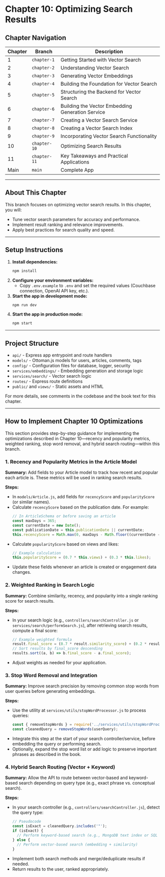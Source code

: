 # Chapter 10: Optimizing Search Results

## Chapter Navigation

| Chapter | Branch | Description |
|---------|--------|-------------|
| 1 | `chapter-1` | Getting Started with Vector Search |
| 2 | `chapter-2` | Understanding Vector Search |
| 3 | `chapter-3` | Generating Vector Embeddings |
| 4 | `chapter-4` | Building the Foundation for Vector Search |
| 5 | `chapter-5` | Structuring the Backend for Vector Search |
| 6 | `chapter-6` | Building the Vector Embedding Generation Service |
| 7 | `chapter-7` | Creating a Vector Search Service |
| 8 | `chapter-8` | Creating a Vector Search Index |
| 9 | `chapter-9` | Incorporating Vector Search Functionality |
| 10 | `chapter-10` | Optimizing Search Results |
| 11 | `chapter-11` | Key Takeaways and Practical Applications |
| Main | `main` | Complete App |

---

## About This Chapter

This branch focuses on optimizing vector search results. In this chapter, you will:
- Tune vector search parameters for accuracy and performance.
- Implement result ranking and relevance improvements.
- Apply best practices for search quality and speed.

---

## Setup Instructions

1. **Install dependencies:**
   ```sh
   npm install
   ```
2. **Configure your environment variables:**
   - Copy `.env.example` to `.env` and set the required values (Couchbase connection, OpenAI API key, etc.).
3. **Start the app in development mode:**
   ```sh
   npm run dev
   ```
4. **Start the app in production mode:**
   ```sh
   npm start
   ```

---

## Project Structure
- `api/` - Express app entrypoint and route handlers
- `models/` - Ottoman.js models for users, articles, comments, tags
- `config/` - Configuration files for database, logger, security
- `services/embeddings/` - Embedding generation and storage logic
- `services/search/` - Vector search logic
- `routes/` - Express route definitions
- `public/` and `views/` - Static assets and HTML

For more details, see comments in the codebase and the book text for this chapter.

---

## How to Implement Chapter 10 Optimizations

This section provides step-by-step guidance for implementing the optimizations described in Chapter 10—recency and popularity metrics, weighted ranking, stop word removal, and hybrid search routing—within this branch.

### 1. Recency and Popularity Metrics in the Article Model

**Summary:**
Add fields to your Article model to track how recent and popular each article is. These metrics will be used in ranking search results.

**Steps:**
- In `models/Article.js`, add fields for `recencyScore` and `popularityScore` (or similar names).
- Calculate `recencyScore` based on the publication date. For example:
  ```js
  // In ArticleSchema or before saving an article
  const maxDays = 365;
  const currentDate = new Date();
  const publicationDate = this.publicationDate || currentDate;
  this.recencyScore = Math.max(0, maxDays - Math.floor((currentDate - publicationDate) / (1000 * 60 * 60 * 24)));
  ```
- Calculate `popularityScore` based on views and likes:
  ```js
  // Example calculation
  this.popularityScore = (0.7 * this.views) + (0.3 * this.likes);
  ```
- Update these fields whenever an article is created or engagement data changes.

### 2. Weighted Ranking in Search Logic

**Summary:**
Combine similarity, recency, and popularity into a single ranking score for search results.

**Steps:**
- In your search logic (e.g., `controllers/searchController.js` or `services/search/performSearch.js`), after retrieving search results, compute a final score:
  ```js
  // Example weighted formula
  result.final_score = (0.7 * result.similarity_score) + (0.2 * result.recencyScore) + (0.1 * result.popularityScore);
  // Sort results by final_score descending
  results.sort((a, b) => b.final_score - a.final_score);
  ```
- Adjust weights as needed for your application.

### 3. Stop Word Removal and Integration

**Summary:**
Improve search precision by removing common stop words from user queries before generating embeddings.

**Steps:**
- Use the utility at `services/utils/stopWordProcessor.js` to process queries:
  ```js
  const { removeStopWords } = require('../services/utils/stopWordProcessor');
  const cleanedQuery = removeStopWords(userQuery);
  ```
- Integrate this step at the start of your search controller/service, before embedding the query or performing search.
- Optionally, expand the stop word list or add logic to preserve important phrases as described in the book.

### 4. Hybrid Search Routing (Vector + Keyword)

**Summary:**
Allow the API to route between vector-based and keyword-based search depending on query type (e.g., exact phrase vs. conceptual search).

**Steps:**
- In your search controller (e.g., `controllers/searchController.js`), detect the query type:
  ```js
  // Pseudocode
  const isExact = cleanedQuery.includes('"');
  if (isExact) {
    // Perform keyword-based search (e.g., MongoDB text index or SQL LIKE)
  } else {
    // Perform vector-based search (embedding + similarity)
  }
  ```
- Implement both search methods and merge/deduplicate results if needed.
- Return results to the user, ranked appropriately.

